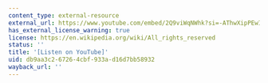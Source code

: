 ```yaml
---
content_type: external-resource
external_url: https://www.youtube.com/embed/2Q9viWqNWhk?si=-AThwXipPEwI9qUF&end=278
has_external_license_warning: true
license: https://en.wikipedia.org/wiki/All_rights_reserved
status: ''
title: '[Listen on YouTube]'
uid: db9aa3c2-6726-4cbf-933a-d16d7bb58932
wayback_url: ''
---
```

